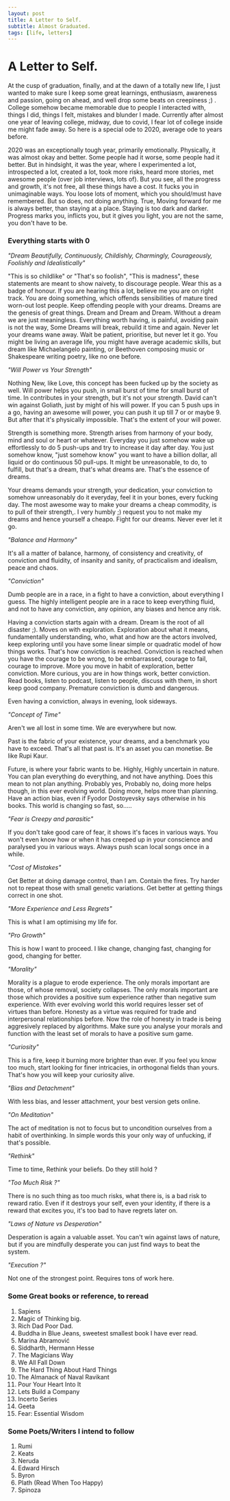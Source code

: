 ```yaml
---
layout: post
title: A Letter to Self.
subtitle: Almost Graduated.
tags: [life, letters]
---
```


# A Letter to Self.

At the cusp of graduation, finally, and at the dawn of a totally new life, I just wanted to make sure I keep some great learnings, enthusiasm, awareness and passion, going on ahead, and well drop some beats on creepiness ;) . College somehow became memorable due to people I interacted with, things I did, things I felt, mistakes and blunder I made. Currently after almost one year of leaving college, midway, due to covid, I fear lot of college inside me might fade away. So here is a special ode to 2020, average ode to years before.  

2020 was an exceptionally tough year, primarily emotionally. Physically, it was almost okay and better. Some people had it worse, some people had it better. But in hindsight, it was the year, where I experimented a lot, introspected a lot, created a lot, took more risks, heard more stories, met awesome people (over job interviews, lots of). But you see, all the progress and growth, it's not free, all these things have a cost. It fucks you in unimaginable ways. You loose lots of moment, which you should/must have remembered. But so does, not doing anything. True, Moving forward for me is always better, than staying at a place. Staying is too dark and darker. Progress marks you, inflicts you, but it gives you light, you are not the same, you don't have to be.

### Everything starts with 0
  

*"Dream Beautifully, Continuously, Childishly, Charmingly, Courageously, Foolishly and Idealistically"*

"This is so childlike" or "That's so foolish", "This is madness", these statements are meant to show naivety, to discourage people. Wear this as a badge of honour. If you are hearing this a lot, believe me you are on right track. You are doing something, which offends sensibilities of mature tired worn-out lost people. Keep offending people with your dreams. Dreams are the genesis of great things. Dream and Dream and Dream. Without a dream we are just meaningless. Everything worth having, is painful, avoiding pain is not the way, Some Dreams will break, rebuild it time and again. Never let your dreams wane away. Wait be patient, prioritise, but never let it go. You might be living an average life, you might have average academic skills, but dream like Michaelangelo painting, or Beethoven composing music or Shakespeare writing poetry, like no one before.

*"Will Power vs Your Strength"*

Nothing New, like Love, this concept has been fucked up by the society as well. Will power helps you push, in small burst of time for small burst of time. In contributes in your strength, but it's not your strength. David can't win against Goliath, just by might of his will power. If you can 5 push ups in a go, having an awesome will power, you can push it up till 7 or  or maybe 9. But after that it's physically impossible. That's the extent of your will power.

Strength is something more. Strength arises from harmony of your body, mind and soul or heart or whatever. Everyday you just somehow wake up effortlessly to do 5 push-ups and try to increase it day after day. You just somehow know, "just somehow know" you want to have a billion dollar, all liquid or do continuous 50 pull-ups. It might be unreasonable, to do, to fulfill, but that's a dream, that's what dreams are. That's the essence of dreams.

Your dreams demands your strength, your dedication, your conviction to somehow unreasonably do it everyday, feel it in your bones, every fucking day. The most awesome way to make your dreams a cheap commodity, is to pull of their strength,. I very humbly ;) request you to not make my dreams and hence yourself a cheapo. Fight for our dreams. Never ever let it go.

*"Balance and Harmony"*

It's all a matter of balance, harmony, of consistency and creativity, of conviction and fluidity, of insanity and sanity, of practicalism and idealism, peace and chaos. 

*"Conviction"*

Dumb people are in a race, in a fight to have a conviction, about everything I guess.
The highly intelligent people are in a race to keep everything fluid, and not to have any conviction, any opinion, any biases and hence any risk.

Having a conviction starts again with a dream. Dream is the root of all disaster ;). Moves on with exploration. Exploration about what it means, fundamentally understanding, who, what and how are the actors involved, keep exploring until you have some linear simple or quadratic model of how things works. That's how conviction is reached. Conviction is reached when you have the courage to be wrong, to be embarrassed, courage to fail, courage to improve. More you move in habit of exploration, better conviction. More curious, you are in how things work, better conviction. Read books, listen to podcast, listen to people, discuss with them, in short keep good company. Premature conviction is dumb and dangerous.

Even having a conviction, always in evening, look sideways.

*"Concept of Time"*

Aren't we all lost in some time. We are everywhere but now. 

Past is the fabric of your existence, your dreams, and a benchmark you have to exceed. That's all that past is. It's an asset you can monetise. Be like Rupi Kaur.

Future, is where your fabric wants to be. Highly, Highly uncertain in nature. You can plan everything do everything, and not have anything. Does this mean to not plan anything. Probably yes, Probably no, doing more helps though, in this ever evolving world. Doing more, helps more than planning. Have an action bias, even if Fyodor Dostoyevsky says otherwise in his books. This world is changing so fast, so.....

*"Fear is Creepy and parasitic"*

If you don't take good care of fear, it shows it's faces in various ways. You won't even know how or when it has creeped up in your conscience and paralysed you in various ways. Always push scan local songs once in a while.

*"Cost of Mistakes"*

Get Better at doing damage control, than I am. Contain the fires. Try harder not to repeat those with small genetic variations. Get better at getting things correct in one shot.

*"More Experience and Less Regrets"*

This is what I am optimising my life for.

*"Pro Growth"*

This is how I want to proceed. I like change, changing fast, changing for good, changing for better.

*"Morality"*

Morality is a plague to erode experience. The only morals important are those, of whose removal, society collapses. The only morals important are those which provides a positive sum experience rather than negative sum experience. With ever evolving world this world requires lesser set of virtues than before. Honesty as a virtue was required for trade and interpersonal relationships before. Now the role of honesty in trade is being aggresively replaced by algorithms. Make sure you analyse your morals and function with the least set of morals to have a positive sum game.

*"Curiosity"*

This is a fire, keep it burning more brighter than ever. If you feel you know too much, start looking for finer intricacies, in orthogonal fields than yours. That's how you will keep your curiosity alive.

*"Bias and Detachment"*

With less bias, and lesser attachment, your best version gets online.

*"On Meditation"*

The act of meditation is not to focus but to uncondition ourselves from a habit of overthinking. In simple words this your only way of unfucking, if that's possible.

*"Rethink"*

Time to time, Rethink your beliefs. Do they still hold ?

*"Too Much Risk ?"*

There is no such thing as too much risks, what there is, is a bad risk to reward ratio. Even if it destroys your self, even your identity, if there is a reward that excites you, it's too bad to have regrets later on.

*"Laws of Nature vs Desperation"*

Desperation is again a valuable asset. You can't win against laws of nature, but if you are mindfully desperate you can just find ways to beat the system. 

*"Execution ?"*

Not one of the strongest point. Requires tons of work here.

### Some Great books or reference, to reread

1. Sapiens
2. Magic of Thinking big.
3. Rich Dad Poor Dad.
4. Buddha in Blue Jeans, sweetest smallest book I have ever read.
5. Marina Abramović
6. Siddharth, Hermann Hesse
7. The Magicians Way
8. We All Fall Down
9. The Hard Thing About Hard Things
10. The Almanack of Naval Ravikant
11. Pour Your Heart Into It
12. Lets Build a Company
13. Incerto Series
14. Geeta
15. Fear: Essential Wisdom

### Some Poets/Writers I intend to follow

1. Rumi
2. Keats
3. Neruda
4. Edward Hirsch
5. Byron
6. Plath (Read When Too Happy)
7. Spinoza